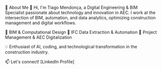 🚀 About Me
👋 Hi, I'm Tiago Mendonça, a Digital Engineering & BIM Specialist passionate about technology and innovation in AEC.
I work at the intersection of BIM, automation, and data analytics, optimizing construction management and digital workflows.

🔹 BIM & Computational Design
🔹 IFC Data Extraction & Automation
🔹 Project Management & AEC Digitalization

💡 Enthusiast of AI, coding, and technological transformation in the construction industry.

📫 Let's connect! [LinkedIn Profile]
